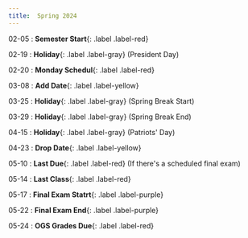 ```yaml
---
title:  Spring 2024
---
```


02-05
: **Semester Start**{: .label .label-red}

02-19
: **Holiday**{: .label .label-gray} (President Day)

02-20
: **Monday Schedul**{: .label .label-red}

03-08
: **Add Date**{: .label .label-yellow}


03-25
: **Holiday**{: .label .label-gray} (Spring Break Start)


03-29
: **Holiday**{: .label .label-gray} (Spring Break End)

04-15
: **Holiday**{: .label .label-gray} (Patriots' Day)

04-23
: **Drop Date**{: .label .label-yellow}

05-10
: **Last Due**{: .label .label-red} (If there's a scheduled final exam)

05-14
: **Last Class**{: .label .label-red}

05-17
: **Final Exam Statrt**{: .label .label-purple}

05-22
: **Final Exam End**{: .label .label-purple}



05-24
: **OGS Grades Due**{: .label .label-red}
